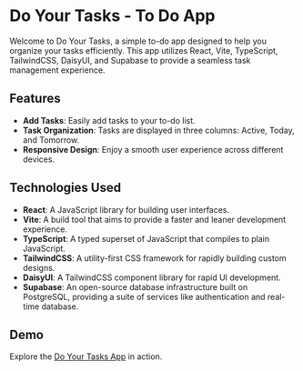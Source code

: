 # Do Your Tasks - To Do App

Welcome to Do Your Tasks, a simple to-do app designed to help you organize your tasks efficiently. This app utilizes React, Vite, TypeScript, TailwindCSS, DaisyUI, and Supabase to provide a seamless task management experience.

## Features
- **Add Tasks**: Easily add tasks to your to-do list.
- **Task Organization**: Tasks are displayed in three columns: Active, Today, and Tomorrow.
- **Responsive Design**: Enjoy a smooth user experience across different devices.

## Technologies Used
- **React**: A JavaScript library for building user interfaces.
- **Vite**: A build tool that aims to provide a faster and leaner development experience.
- **TypeScript**: A typed superset of JavaScript that compiles to plain JavaScript.
- **TailwindCSS**: A utility-first CSS framework for rapidly building custom designs.
- **DaisyUI**: A TailwindCSS component library for rapid UI development.
- **Supabase**: An open-source database infrastructure built on PostgreSQL, providing a suite of services like authentication and real-time database.

## Demo
Explore the [Do Your Tasks App](https://do-your-tasks-to-do-app.netlify.app/) in action.

